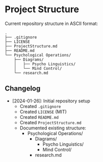 # Project Structure

Current repository structure in ASCII format:

```
.
├── .gitignore
├── LICENSE
├── ProjectStructure.md
├── README.md
└── Psychological Operations/
    ├── Diagrams/
    │   ├── Psycho Linguistics/
    │   └── Mind Control/
    └── research.md
```

## Changelog

- [2024-01-26]: Initial repository setup
  - Created `.gitignore`
  - Created `LICENSE` (MIT)
  - Created `README.md`
  - Created `ProjectStructure.md`
  - Documented existing structure:
    - Psychological Operations/
      - Diagrams/
        - Psycho Linguistics/
        - Mind Control/
      - research.md 